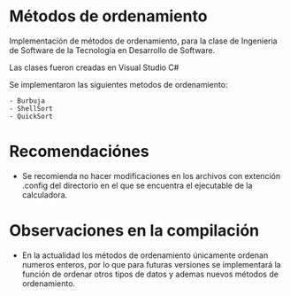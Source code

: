 # Métodos de ordenamiento

Implementación de métodos de ordenamiento, para la clase de Ingenieria de Software de la Tecnologia en Desarrollo de Software.

Las clases fueron creadas en Visual Studio C#

Se implementaron las siguientes metodos de ordenamiento:

	- Burbuja
	- ShellSort 
	- QuickSort
	
# Recomendaciónes

- Se recomienda no hacer modificaciones en los archivos con extención .config del directorio en el que se encuentra el ejecutable de la calculadora.


# Observaciones en la compilación

- En la actualidad los métodos de ordenamiento únicamente ordenan numeros enteros, por lo que para futuras versiones se implementará la función de ordenar otros tipos de datos y ademas nuevos métodos de ordenamiento.